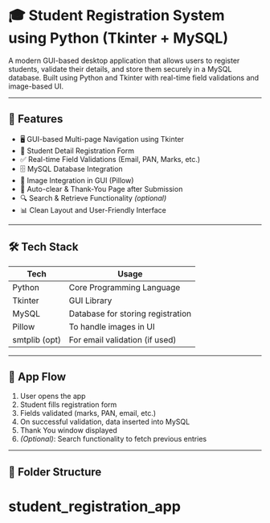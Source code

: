 # 🎓 Student Registration System using Python (Tkinter + MySQL)

A modern GUI-based desktop application that allows users to register students, validate their details, and store them securely in a MySQL database. Built using Python and Tkinter with real-time field validations and image-based UI.

---

## 🚀 Features

- 🖥️ GUI-based Multi-page Navigation using Tkinter  
- 🧾 Student Detail Registration Form  
- ✅ Real-time Field Validations (Email, PAN, Marks, etc.)  
- 🗄️ MySQL Database Integration  
- 📸 Image Integration in GUI (Pillow)  
- 🎯 Auto-clear & Thank-You Page after Submission  
- 🔍 Search & Retrieve Functionality *(optional)*  
- 📊 Clean Layout and User-Friendly Interface

---

## 🛠️ Tech Stack

| Tech         | Usage                             |
|--------------|------------------------------------|
| Python       | Core Programming Language          |
| Tkinter      | GUI Library                        |
| MySQL        | Database for storing registration  |
| Pillow       | To handle images in UI             |
| smtplib (opt)| For email validation (if used)     |

---

## 🔄 App Flow

1. User opens the app  
2. Student fills registration form  
3. Fields validated (marks, PAN, email, etc.)  
4. On successful validation, data inserted into MySQL  
5. Thank You window displayed  
6. *(Optional)*: Search functionality to fetch previous entries

---

## 📁 Folder Structure

# student_registration_app
